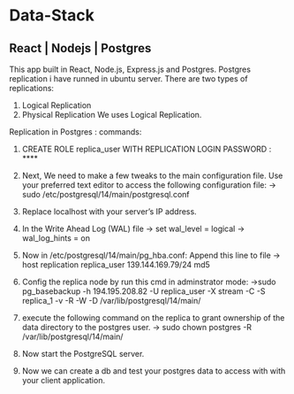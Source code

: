 # Data-Stack
## React | Nodejs | Postgres
This app built in React, Node.js, Express.js and Postgres.
Postgres replication i have runned in ubuntu server.
There are two types of replications: 
 1) Logical Replication
 2) Physical Replication
We uses Logical Replication. 

Replication in Postgres :
commands:
 1) CREATE ROLE replica_user WITH REPLICATION LOGIN PASSWORD : ****
 2) Next, We need to make a few tweaks to the main configuration file.
    Use your preferred text editor to access the following configuration file:
       -> sudo /etc/postgresql/14/main/postgresql.conf
3) Replace localhost with your server’s IP address.
4) In the Write Ahead Log (WAL) file
   -> set wal_level = logical
   -> wal_log_hints = on
5) Now in /etc/postgresql/14/main/pg_hba.conf:
   Append this line to file
    -> host  replication   replica_user  139.144.169.79/24   md5
6) Config the replica node by run this cmd in adminstrator mode:
   ->sudo pg_basebackup -h 194.195.208.82 -U replica_user -X stream -C -S replica_1 -v -R -W -D /var/lib/postgresql/14/main/

7) execute the following command on the replica to grant ownership of the data directory to the postgres user.
    -> sudo chown postgres -R /var/lib/postgresql/14/main/
8) Now start the PostgreSQL server.
9) Now we can create a db and test your postgres data to access with with your client application.
